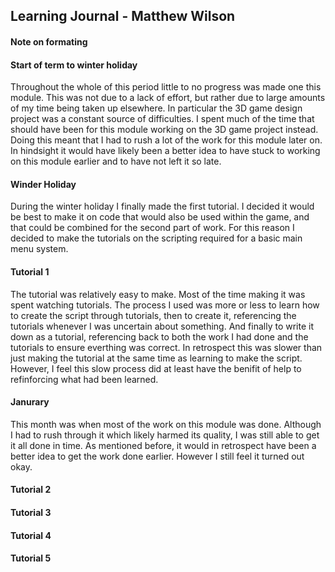 ## Learning Journal - Matthew Wilson

#### Note on formating

#### Start of term to winter holiday

Throughout the whole of this period little to no progress was made one this module. This was not due to a lack of effort, but rather due to large amounts of my time being taken up elsewhere. In particular the 3D game design project was a constant source of difficulties. I spent much of the time that should have been for this module working on the 3D game project instead. Doing this meant that I had to rush a lot of the work for this module later on. In hindsight it would have likely been a better idea to have stuck to working on this module earlier and to have not left it so late.

#### Winder Holiday

During the winter holiday I finally made the first tutorial. I decided it would be best to make it on code that would also be used within the game, and that could be combined for the second part of work. For this reason I decided to make the tutorials on the scripting required for a basic main menu system.

#### Tutorial 1

The tutorial was relatively easy to make. Most of the time making it was spent watching tutorials. The process I used was more or less to learn how to create the script through tutorials, then to create it, referencing the tutorials whenever I was uncertain about something. And finally to write it down as a tutorial, referencing back to both the work I had done and the tutorials to ensure everthing was correct. In retrospect this was slower than just making the tutorial at the same time as learning to make the script. However, I feel this slow process did at least have the benifit of help to refinforcing what had been learned.
#### Janurary

This month was when most of the work on this module was done. Although I had to rush through it which likely harmed its quality, I was still able to get it all done in time. As mentioned before, it would in retrospect have been a better idea to get the work done earlier. However I still feel it turned out okay.

#### Tutorial 2

#### Tutorial 3

#### Tutorial 4

#### Tutorial 5

